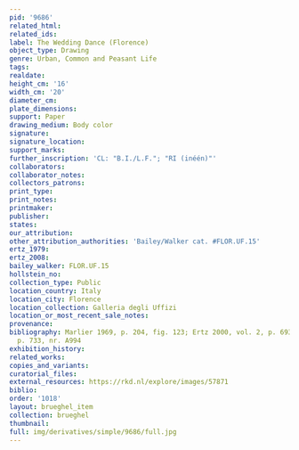```yaml
---
pid: '9686'
related_html: 
related_ids: 
label: The Wedding Dance (Florence)
object_type: Drawing
genre: Urban, Common and Peasant Life
tags: 
realdate: 
height_cm: '16'
width_cm: '20'
diameter_cm: 
plate_dimensions: 
support: Paper
drawing_medium: Body color
signature: 
signature_location: 
support_marks: 
further_inscription: 'CL: "B.I./L.F."; "RI (inéén)"'
collaborators: 
collaborator_notes: 
collectors_patrons: 
print_type: 
print_notes: 
printmaker: 
publisher: 
states: 
our_attribution: 
other_attribution_authorities: 'Bailey/Walker cat. #FLOR.UF.15'
ertz_1979: 
ertz_2008: 
bailey_walker: FLOR.UF.15
hollstein_no: 
collection_type: Public
location_country: Italy
location_city: Florence
location_collection: Galleria degli Uffizi
location_or_most_recent_sale_notes: 
provenance: 
bibliography: Marlier 1969, p. 204, fig. 123; Ertz 2000, vol. 2, p. 693, fig. 573,
  p. 733, nr. A994
exhibition_history: 
related_works: 
copies_and_variants: 
curatorial_files: 
external_resources: https://rkd.nl/explore/images/57871
biblio: 
order: '1018'
layout: brueghel_item
collection: brueghel
thumbnail: 
full: img/derivatives/simple/9686/full.jpg
---
```


